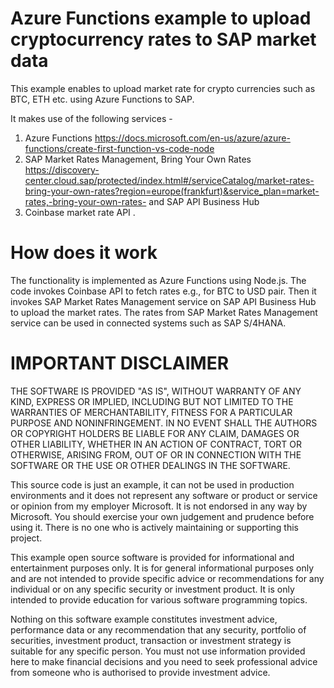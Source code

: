 # Azure Functions example to upload cryptocurrency rates to SAP market data
This example enables to upload market rate for crypto currencies such as BTC, ETH etc. using Azure Functions to SAP.  

It makes use of the following services -  
1) Azure Functions https://docs.microsoft.com/en-us/azure/azure-functions/create-first-function-vs-code-node 
2) SAP Market Rates Management, Bring Your Own Rates https://discovery-center.cloud.sap/protected/index.html#/serviceCatalog/market-rates-bring-your-own-rates?region=europe(frankfurt)&service_plan=market-rates,-bring-your-own-rates- and SAP API Business Hub
3) Coinbase market rate API . 

# How does it work
The functionality is implemented as Azure Functions using Node.js. The code invokes Coinbase API to fetch rates e.g., for BTC to USD pair. Then it invokes SAP Market Rates Management service on SAP API Business Hub to upload the market rates. The rates from SAP Market Rates Management service can be used in connected systems such as SAP S/4HANA.  


# IMPORTANT DISCLAIMER
THE SOFTWARE IS PROVIDED "AS IS", WITHOUT WARRANTY OF ANY KIND, EXPRESS OR IMPLIED, INCLUDING BUT NOT LIMITED TO THE WARRANTIES OF MERCHANTABILITY, FITNESS FOR A PARTICULAR PURPOSE AND NONINFRINGEMENT. IN NO EVENT SHALL THE AUTHORS OR COPYRIGHT HOLDERS BE LIABLE FOR ANY CLAIM, DAMAGES OR OTHER LIABILITY, WHETHER IN AN ACTION OF CONTRACT, TORT OR OTHERWISE, ARISING FROM, OUT OF OR IN CONNECTION WITH THE SOFTWARE OR THE USE OR OTHER DEALINGS IN THE SOFTWARE.

This source code is just an example, it can not be used in production environments and it does not represent any software or product or service or opinion from my employer Microsoft. It is not endorsed in any way by Microsoft. You should exercise your own judgement and prudence before using it. There is no one who is actively maintaining or supporting this project.

This example open source software is provided for informational and entertainment purposes only.  It is for general informational purposes only and are not intended to provide specific advice or recommendations for any individual or on any specific security or investment product.  It is only intended to provide education for various software programming topics.

Nothing on this software example constitutes investment advice, performance data or any recommendation that any security, portfolio of securities, investment product, transaction or investment strategy is suitable for any specific person. You must not use information provided here to make financial decisions and you need to seek professional advice from someone who is authorised to provide investment advice.
